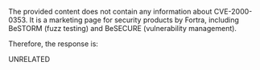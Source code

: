 The provided content does not contain any information about CVE-2000-0353. It is a marketing page for security products by Fortra, including BeSTORM (fuzz testing) and BeSECURE (vulnerability management).

Therefore, the response is:

UNRELATED
